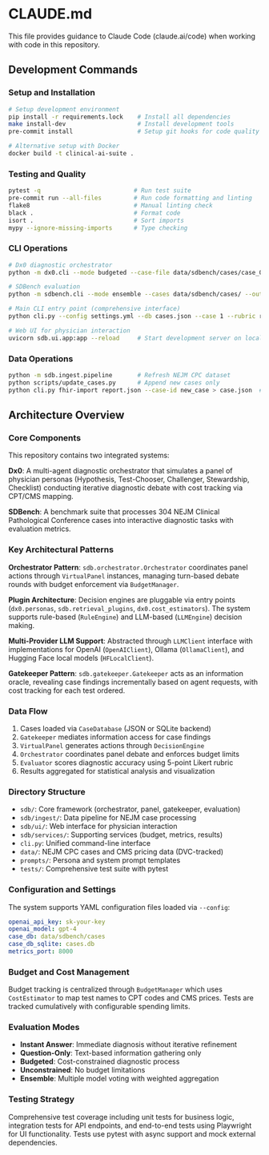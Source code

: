 # CLAUDE.md

This file provides guidance to Claude Code (claude.ai/code) when working with code in this repository.

## Development Commands

### Setup and Installation
```bash
# Setup development environment
pip install -r requirements.lock    # Install all dependencies
make install-dev                    # Install development tools
pre-commit install                  # Setup git hooks for code quality

# Alternative setup with Docker
docker build -t clinical-ai-suite .
```

### Testing and Quality
```bash
pytest -q                          # Run test suite
pre-commit run --all-files         # Run code formatting and linting
flake8                             # Manual linting check
black .                            # Format code
isort .                            # Sort imports
mypy --ignore-missing-imports      # Type checking
```

### CLI Operations
```bash
# Dx0 diagnostic orchestrator
python -m dx0.cli --mode budgeted --case-file data/sdbench/cases/case_001.json --budget 1000 --output results/dx0_case_001.json

# SDBench evaluation
python -m sdbench.cli --mode ensemble --cases data/sdbench/cases/ --output results/sdbench_summary.csv

# Main CLI entry point (comprehensive interface)
python cli.py --config settings.yml --db cases.json --case 1 --rubric r.json --costs c.csv

# Web UI for physician interaction
uvicorn sdb.ui.app:app --reload     # Start development server on localhost:8000
```

### Data Operations
```bash
python -m sdb.ingest.pipeline       # Refresh NEJM CPC dataset  
python scripts/update_cases.py      # Append new cases only
python cli.py fhir-import report.json --case-id new_case > case.json  # Import FHIR data
```

## Architecture Overview

### Core Components
This repository contains two integrated systems:

**Dx0**: A multi-agent diagnostic orchestrator that simulates a panel of physician personas (Hypothesis, Test-Chooser, Challenger, Stewardship, Checklist) conducting iterative diagnostic debate with cost tracking via CPT/CMS mapping.

**SDBench**: A benchmark suite that processes 304 NEJM Clinical Pathological Conference cases into interactive diagnostic tasks with evaluation metrics.

### Key Architectural Patterns

**Orchestrator Pattern**: `sdb.orchestrator.Orchestrator` coordinates panel actions through `VirtualPanel` instances, managing turn-based debate rounds with budget enforcement via `BudgetManager`.

**Plugin Architecture**: Decision engines are pluggable via entry points (`dx0.personas`, `sdb.retrieval_plugins`, `dx0.cost_estimators`). The system supports rule-based (`RuleEngine`) and LLM-based (`LLMEngine`) decision making.

**Multi-Provider LLM Support**: Abstracted through `LLMClient` interface with implementations for OpenAI (`OpenAIClient`), Ollama (`OllamaClient`), and Hugging Face local models (`HFLocalClient`).

**Gatekeeper Pattern**: `sdb.gatekeeper.Gatekeeper` acts as an information oracle, revealing case findings incrementally based on agent requests, with cost tracking for each test ordered.

### Data Flow
1. Cases loaded via `CaseDatabase` (JSON or SQLite backend)
2. `Gatekeeper` mediates information access for case findings
3. `VirtualPanel` generates actions through `DecisionEngine`
4. `Orchestrator` coordinates panel debate and enforces budget limits
5. `Evaluator` scores diagnostic accuracy using 5-point Likert rubric
6. Results aggregated for statistical analysis and visualization

### Directory Structure
- `sdb/`: Core framework (orchestrator, panel, gatekeeper, evaluation)
- `sdb/ingest/`: Data pipeline for NEJM case processing
- `sdb/ui/`: Web interface for physician interaction
- `sdb/services/`: Supporting services (budget, metrics, results)
- `cli.py`: Unified command-line interface
- `data/`: NEJM CPC cases and CMS pricing data (DVC-tracked)
- `prompts/`: Persona and system prompt templates
- `tests/`: Comprehensive test suite with pytest

### Configuration and Settings
The system supports YAML configuration files loaded via `--config`:
```yaml
openai_api_key: sk-your-key
openai_model: gpt-4
case_db: data/sdbench/cases
case_db_sqlite: cases.db
metrics_port: 8000
```

### Budget and Cost Management
Budget tracking is centralized through `BudgetManager` which uses `CostEstimator` to map test names to CPT codes and CMS prices. Tests are tracked cumulatively with configurable spending limits.

### Evaluation Modes
- **Instant Answer**: Immediate diagnosis without iterative refinement
- **Question-Only**: Text-based information gathering only
- **Budgeted**: Cost-constrained diagnostic process
- **Unconstrained**: No budget limitations
- **Ensemble**: Multiple model voting with weighted aggregation

### Testing Strategy
Comprehensive test coverage including unit tests for business logic, integration tests for API endpoints, and end-to-end tests using Playwright for UI functionality. Tests use pytest with async support and mock external dependencies.